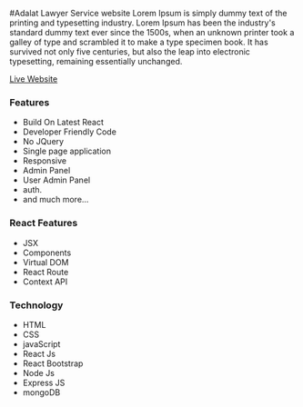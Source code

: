 #Adalat Lawyer Service website
Lorem Ipsum is simply dummy text of the printing and typesetting industry. Lorem Ipsum has been the industry's standard dummy text ever since the 1500s, when an unknown printer took a galley of type and scrambled it to make a type specimen book. It has survived not only five centuries, but also the leap into electronic typesetting, remaining essentially unchanged.

[Live Website](https://adalatfirm.web.app/)

### Features
* Build On Latest React
* Developer Friendly Code
* No JQuery
* Single page application
* Responsive
* Admin Panel
* User Admin Panel
* auth.
* and much more...

### React Features
* JSX
* Components
* Virtual DOM
* React Route
* Context API

### Technology
* HTML
* CSS
* javaScript
* React Js
* React Bootstrap
* Node Js
* Express JS
* mongoDB
